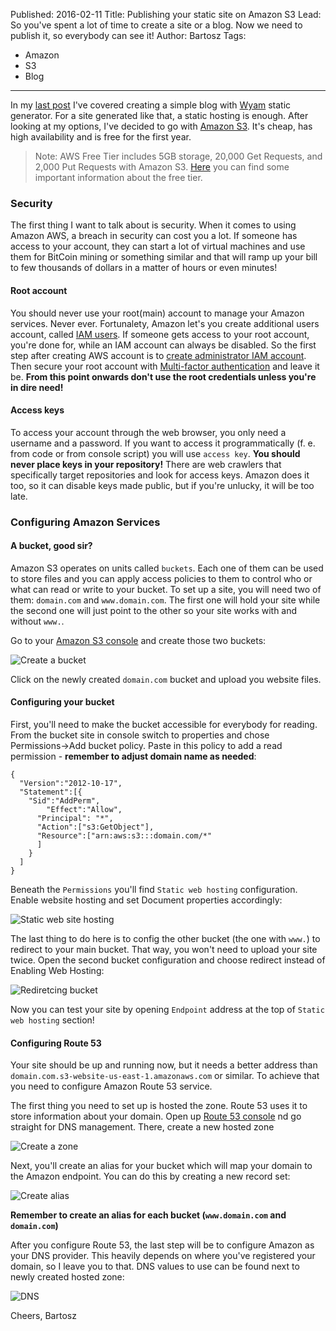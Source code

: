Published: 2016-02-11
Title: Publishing your static site on Amazon S3
Lead: So you've spent a lot of time to create a site or a blog. Now we need to publish it, so everybody can see it!
Author: Bartosz
Tags:
  - Amazon
  - S3
  - Blog
---

In my [last post](/posts/Setting-up-the-blog) I've covered creating a simple blog with [Wyam](http://wyam.io) static generator. For a site generated like
that, a static hosting is enough. After looking at my options, I've decided to go with [Amazon S3](https://aws.amazon.com/s3/). It's cheap, has high 
availability and is free for the first year.
> Note: AWS Free Tier includes 5GB storage, 20,000 Get Requests, and 2,000 Put Requests with Amazon S3. [Here](https://aws.amazon.com/billing/new-user-faqs/)
> you can find some important information about the free tier.

### Security

The first thing I want to talk about is security. When it comes to using Amazon AWS, a breach in security can cost you a lot. 
If someone has access to your account, they can start a lot of virtual machines and use them for 
BitCoin mining or something similar and that will ramp up your bill to few thousands of dollars in a matter of hours or even minutes! 

#### Root account

You should never use your root(main) account to manage your Amazon services. Never ever. Fortunalety, Amazon let's you create additional users account, called
[IAM users](http://docs.aws.amazon.com/general/latest/gr/root-vs-iam.html). If someone gets access to your root account, you're done for, while
an IAM account can always be disabled. So the first step after creating AWS account is to
[create administrator IAM account](http://docs.aws.amazon.com/IAM/latest/UserGuide/getting-started_create-admin-group.html). Then secure your root account with 
[Multi-factor authentication](https://aws.amazon.com/iam/details/mfa/) and leave it be.
**From this point onwards don't use the root credentials unless you're in dire need!**

#### Access keys
To access your account through the web browser, you only need a username and a password. If you want to access it programmatically
(f. e. from code or from console script) you will use `access key`. **You should never place keys in your repository!** There are
web crawlers that specifically target repositories and look for access keys. Amazon does it too, so it can disable keys made public, but if
you're unlucky, it will be too late.

### Configuring Amazon Services

#### A bucket, good sir?

Amazon S3 operates on units called `buckets`. Each one of them can be used to store files and you can apply access policies to them to control who or what can read or write
to your bucket. To set up a site, you will need two of them: `domain.com` and `www.domain.com`. The first one will hold your site while the second one will just point to
the other so your site works with and without `www.`. 

Go to your [Amazon S3 console](https://console.aws.amazon.com/s3/) and create those two buckets:

![Create a bucket](/content/posts/s3-create-bucket.png)

Click on the newly created `domain.com` bucket and upload you website files.

#### Configuring your bucket
First, you'll need to make the bucket accessible for everybody for reading. From the bucket site in console switch to properties and 
chose Permissions->Add bucket policy. Paste in this policy to add a read permission - **remember to adjust domain name as needed**:

```
{
  "Version":"2012-10-17",
  "Statement":[{
    "Sid":"AddPerm",
        "Effect":"Allow",
      "Principal": "*",
      "Action":["s3:GetObject"],
      "Resource":["arn:aws:s3:::domain.com/*"
      ]
    }
  ]
}
```

Beneath the `Permissions` you'll find `Static web hosting` configuration. Enable website hosting and set Document properties accordingly:


![Static web site hosting](/content/posts/s3-static-web-hosting.png)

The last thing to do here is to config the other bucket (the one with `www.`) to redirect to your main bucket. That way, you won't need to upload your site twice.
Open the second bucket configuration and choose redirect instead of Enabling Web Hosting:

![Rediretcing bucket](/content/posts/s3-second-bucket.png)

Now you can test your site by opening `Endpoint` address at the top of `Static web hosting` section!

#### Configuring Route 53

Your site should be up and running now, but it needs a better address than `domain.com.s3-website-us-east-1.amazonaws.com` or similar. To achieve that
you need to configure Amazon Route 53 service. 

The first thing you need to set up is hosted the zone. Route 53 uses it to store information about your domain. Open up [Route 53 console](https://console.aws.amazon.com/route53/) 
nd go straight for DNS management. There, create a new hosted zone

![Create a zone](/content/posts/r53-create-zone.png)

Next, you'll create an alias for your bucket which will map your domain to the Amazon endpoint. You can do this by creating a new record set:

![Create alias](/content/posts/r53-create-alias.png)

**Remember to create an alias for each bucket (`www.domain.com` and `domain.com`)**

After you configure Route 53, the last step will be to configure Amazon as your DNS provider. This heavily depends on where you've registered your domain,
so I leave you to that. DNS values to use can be found next to newly created hosted zone:

![DNS](/content/posts/r53-dns.png)

Cheers,
Bartosz